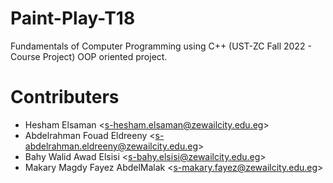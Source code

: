 # Paint-Play-T18
Fundamentals of Computer Programming using C++ (UST-ZC Fall 2022 - Course Project)
OOP oriented project.

# Contributers
  - Hesham Elsaman <<s-hesham.elsaman@zewailcity.edu.eg>>
  - Abdelrahman Fouad Eldreeny <<s-abdelrahman.eldreeny@zewailcity.edu.eg>>
  - Bahy Walid Awad Elsisi <<s-bahy.elsisi@zewailcity.edu.eg>>
  - Makary Magdy Fayez AbdelMalak <<s-makary.fayez@zewailcity.edu.eg>>
